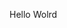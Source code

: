 Hello Wolrd





















































































































































































































































































































































































































































































































































































































































































































































































































































































































































































































































































































































































































































































































































































































































































































































































































































































































































































































































































































































































































































































































































































































































































































































































































































































































































































































































































































































































































































































































































































































































































































































































































































































































































































































































































































































































































































































































































































































































































































































































































